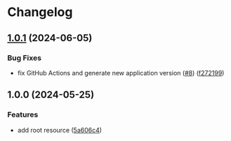 # Changelog

## [1.0.1](https://github.com/altcatalin/fastify-hello-world/compare/v1.0.0...v1.0.1) (2024-06-05)


### Bug Fixes

* fix GitHub Actions and generate new application version ([#8](https://github.com/altcatalin/fastify-hello-world/issues/8)) ([f272199](https://github.com/altcatalin/fastify-hello-world/commit/f272199afabca8a89c7f3324b77bf7e381c1f2ae))

## 1.0.0 (2024-05-25)


### Features

* add root resource ([5a606c4](https://github.com/altcatalin/fastify-hello-world/commit/5a606c44b3c0c9bce3fc209fc15d9e3e97443a9e))
